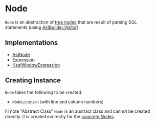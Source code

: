 # Node

`Node` is an abstraction of [tree nodes](#implementations) that are result of parsing SQL statements (using [AstBuilder.Visitor](AstBuilder.Visitor.md)).

## Implementations

* [AstNode](AstNode.md)
* [Expression](Expression.md)
* [KsqlWindowExpression](KsqlWindowExpression.md)

## Creating Instance

`Node` takes the following to be created:

* <span id="location"> `NodeLocation` (with line and column numbers)

!!! note "Abstract Class"
    `Node` is an abstract class and cannot be created directly. It is created indirectly for the [concrete Nodes](#implementations).
